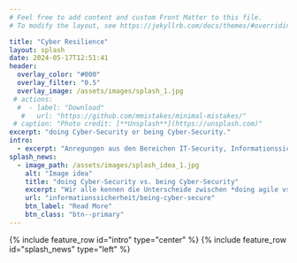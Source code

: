```yaml
---
# Feel free to add content and custom Front Matter to this file.
# To modify the layout, see https://jekyllrb.com/docs/themes/#overriding-theme-defaults

title: "Cyber Resilience"
layout: splash
date: 2024-05-17T12:51:41
header:
  overlay_color: "#000"
  overlay_filter: "0.5"
  overlay_image: /assets/images/splash_1.jpg
 # actions:
  #  - label: "Download"
   #   url: "https://github.com/mmistakes/minimal-mistakes/"
 # caption: "Photo credit: [**Unsplash**](https://unsplash.com)"
excerpt: "doing Cyber-Security or being Cyber-Security."
intro: 
  - excerpt: "Anregungen aus den Bereichen IT-Security, Informationssicherheit, Agile Teamführung und Selbstorganisation"
splash_news:
  - image_path: /assets/images/splash_idea_1.jpg
    alt: "Image idea"
    title: "doing Cyber-Security vs. being Cyber-Security"
    excerpt: "Wir alle kennen die Unterscheide zwischen *doing agile vs. being agile*. Ich habe hier eine erste Version verfasst um dieses auf **Cyber-Security** zu übertragen."
    url: "informationssicherheit/being-cyber-secure"
    btn_label: "Read More"
    btn_class: "btn--primary"
---
```

{% include feature_row id="intro" type="center" %}
{% include feature_row id="splash_news" type="left" %}